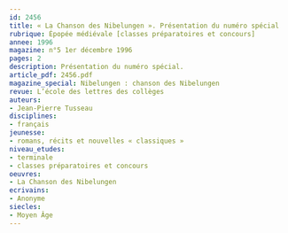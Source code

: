 ```yaml
---
id: 2456
title: « La Chanson des Nibelungen ». Présentation du numéro spécial
rubrique: Épopée médiévale [classes préparatoires et concours]
annee: 1996
magazine: n°5 1er décembre 1996
pages: 2
description: Présentation du numéro spécial.
article_pdf: 2456.pdf
magazine_special: Nibelungen : chanson des Nibelungen
revue: L’école des lettres des collèges
auteurs:
- Jean-Pierre Tusseau
disciplines:
- français
jeunesse:
- romans, récits et nouvelles « classiques »
niveau_etudes:
- terminale
- classes préparatoires et concours
oeuvres:
- La Chanson des Nibelungen
ecrivains:
- Anonyme
siecles:
- Moyen Âge
---
```

